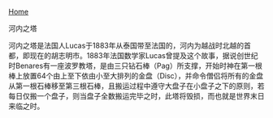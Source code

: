[Home](../../../../)

河内之塔

河内之塔是法国人Lucas于1883年从泰国带至法国的，河内为越战时北越的首都，即现在的胡志明市。1883年法国数学家Lucas曾提及这个故事，据说创世纪时Benares有一座波罗教塔，是由三只钻石棒（Pag）所支撑，开始时神在第一根棒上放置64个由上至下依由小至大排列的金盘（Disc），并命令僧侣将所有的金盘从第一根石棒移至第三根石棒，且搬运过程中遵守大盘子在小盘子之下的原则，若每日仅搬一个盘子，则当盘子全数搬运完毕之时，此塔将毁损，而也就是世界末日来临之时。
